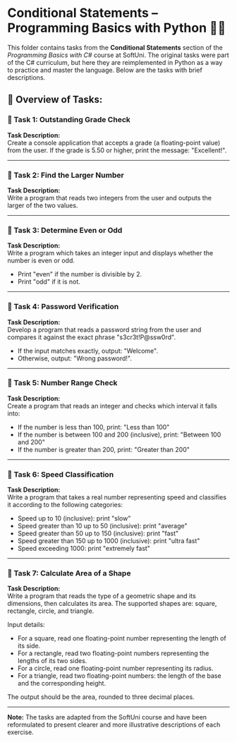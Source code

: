# Conditional Statements – Programming Basics with Python 🧑‍💻

This folder contains tasks from the **Conditional Statements** section of the _Programming Basics with C#_ course at SoftUni. The original tasks were part of the C# curriculum, but here they are reimplemented in Python as a way to practice and master the language. Below are the tasks with brief descriptions.

## 🔧 Overview of Tasks:

### 📝 Task 1: Outstanding Grade Check  
**Task Description:**  
Create a console application that accepts a grade (a floating-point value) from the user. If the grade is 5.50 or higher, print the message: "Excellent!".

---

### 📝 Task 2: Find the Larger Number  
**Task Description:**  
Write a program that reads two integers from the user and outputs the larger of the two values.

---

### 📝 Task 3: Determine Even or Odd  
**Task Description:**  
Write a program which takes an integer input and displays whether the number is even or odd.

- Print "even" if the number is divisible by 2.  
- Print "odd" if it is not.

---

### 📝 Task 4: Password Verification  
**Task Description:**  
Develop a program that reads a password string from the user and compares it against the exact phrase "s3cr3t!P@ssw0rd".

- If the input matches exactly, output: "Welcome".  
- Otherwise, output: "Wrong password!".

---

### 📝 Task 5: Number Range Check  
**Task Description:**  
Create a program that reads an integer and checks which interval it falls into:

- If the number is less than 100, print: "Less than 100"  
- If the number is between 100 and 200 (inclusive), print: "Between 100 and 200"  
- If the number is greater than 200, print: "Greater than 200"

---

### 📝 Task 6: Speed Classification  
**Task Description:**  
Write a program that takes a real number representing speed and classifies it according to the following categories:

- Speed up to 10 (inclusive): print "slow"  
- Speed greater than 10 up to 50 (inclusive): print "average"  
- Speed greater than 50 up to 150 (inclusive): print "fast"  
- Speed greater than 150 up to 1000 (inclusive): print "ultra fast"  
- Speed exceeding 1000: print "extremely fast"

---

### 📝 Task 7: Calculate Area of a Shape  
**Task Description:**  
Write a program that reads the type of a geometric shape and its dimensions, then calculates its area. The supported shapes are: square, rectangle, circle, and triangle.

Input details:  
- For a square, read one floating-point number representing the length of its side.  
- For a rectangle, read two floating-point numbers representing the lengths of its two sides.  
- For a circle, read one floating-point number representing its radius.  
- For a triangle, read two floating-point numbers: the length of the base and the corresponding height.

The output should be the area, rounded to three decimal places.

---

**Note:** The tasks are adapted from the SoftUni course and have been reformulated to present clearer and more illustrative descriptions of each exercise.
